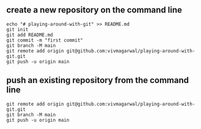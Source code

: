 ## create a new repository on the command line

```
echo "# playing-around-with-git" >> README.md
git init
git add README.md
git commit -m "first commit"
git branch -M main
git remote add origin git@github.com:vivmagarwal/playing-around-with-git.git
git push -u origin main
```

## push an existing repository from the command line

```
git remote add origin git@github.com:vivmagarwal/playing-around-with-git.git
git branch -M main
git push -u origin main
```